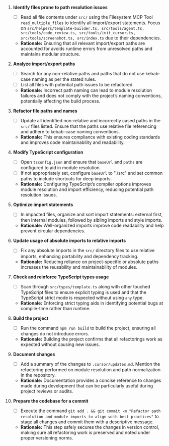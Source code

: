 1. **Identify files prone to path resolution issues**
   - [ ] Read all file contents under `src/` using the Filesystem MCP Tool `read_multiple_files` to identify all import/export statements. Focus on `src/helpers/template-builder.ts, src/tools/agent.ts, src/tools/code_review.ts, src/tools/init_cursor.ts, src/tools/screenshot.ts, src/index.ts` due to their dependencies.
    - **Rationale:** Ensuring that all relevant import/export paths are accounted for avoids runtime errors from unresolved paths and maintains modular structure.

2. **Analyze import/export paths**
   - [ ] Search for any non-relative paths and paths that do not use kebab-case naming as per the stated rules.
   - [ ] List all files with potential path issues to be refactored.
   - **Rationale:** Incorrect path naming can lead to module resolution failures and does not comply with the project’s naming conventions, potentially affecting the build process.

3. **Refactor file paths and names**
   - [ ] Update all identified non-relative and incorrectly cased paths in the `src/` files listed. Ensure that the paths use relative file referencing and adhere to kebab-case naming conventions.
   - **Rationale:** This ensures compliance with existing coding standards and improves code maintainability and readability.

4. **Modify TypeScript configuration**
   - [ ] Open `tsconfig.json` and ensure that `baseUrl` and `paths` are configured to aid in module resolution.
   - [ ] If not appropriately set, configure `baseUrl` to "./src" and set common paths to include shortcuts for deep imports.
   - **Rationale:** Configuring TypeScript’s compiler options improves module resolution and import efficiency, reducing potential path resolution issues.

5. **Optimize import statements**
   - [ ] In impacted files, organize and sort import statements: external first, then internal modules, followed by sibling imports and style imports.
   - **Rationale:** Well-organized imports improve code readability and help prevent circular dependencies.

6. **Update usage of absolute imports to relative imports**
   - [ ] Fix any absolute imports in the `src/` directory files to use relative imports, enhancing portability and dependency tracking.
   - **Rationale:** Reducing reliance on project-specific or absolute paths increases the reusability and maintainability of modules.

7. **Check and reinforce TypeScript types usage**
   - [ ] Scan through `src/types/template.ts` along with other touched TypeScript files to ensure explicit typing is used and that the TypeScript strict mode is respected without using `any` type.
   - **Rationale:** Enforcing strict typing aids in identifying potential bugs at compile-time rather than runtime.

8. **Build the project**
   - [ ] Run the command `npm run build` to build the project, ensuring all changes do not introduce errors.
   - **Rationale:** Building the project confirms that all refactorings work as expected without causing new issues.

9. **Document changes**
   - [ ] Add a summary of the changes to `.cursor/updates.md`. Mention the refactoring performed on module resolution and path normalization in the repository.
   - **Rationale:** Documentation provides a concise reference to changes made during development that can be particularly useful during project reviews or audits.

10. **Prepare the codebase for a commit**
    - [ ] Execute the command `git add . && git commit -m "Refactor path resolution and module imports to align with best practices"` to stage all changes and commit them with a descriptive message.
    - **Rationale:** This step safely secures the changes in version control, making sure all refactoring work is preserved and noted under proper versioning norms.